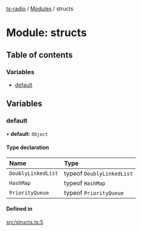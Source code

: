 [ts-radio](../README.md) / [Modules](../modules.md) / structs

# Module: structs

## Table of contents

### Variables

- [default](structs.md#default)

## Variables

### default

• **default**: `Object`

#### Type declaration

| Name               | Type                      |
| :----------------- | :------------------------ |
| `DoublyLinkedList` | typeof `DoublyLinkedList` |
| `HashMap`          | typeof `HashMap`          |
| `PriorityQueue`    | typeof `PriorityQueue`    |

#### Defined in

[src/structs.ts:5](https://github.com/jonathanchowjh/ts-utils/blob/1fc4467/src/structs.ts#L5)
